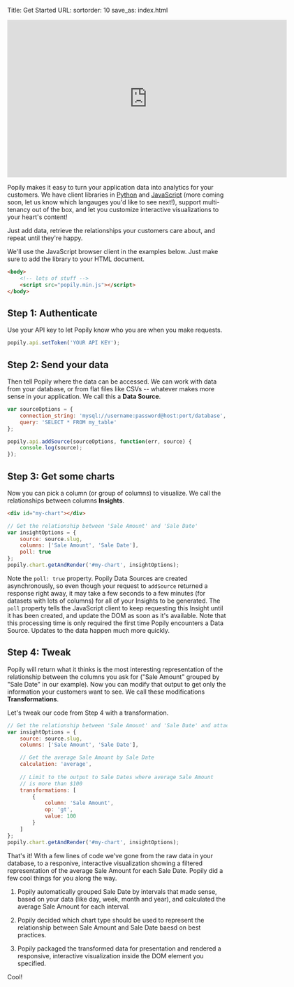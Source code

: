 Title: Get Started
URL: 
sortorder: 10
save_as: index.html

<p style="text-align:center;">
<iframe width="640" height="360" allowTransparency="true" mozallowfullscreen webkitallowfullscreen allowfullscreen style="background-color:transparent;" frameBorder="0" src="https://app.ilosvideos.com/embed/0zIRxC6MlJ3J"></iframe>
</p>

Popily makes it easy to turn your application data into analytics for your customers. We have client libraries in [Python](https://github.com/popily/popily-api) and [JavaScript](https://github.com/popily/popily-js) (more coming soon, let us know which langauges you'd like to see next!), support multi-tenancy out of the box, and let you customize interactive visualizations to your heart's content! 

Just add data, retrieve the relationships your customers care about, and repeat until they're happy.

We'll use the JavaScript browser client in the examples below. Just make sure to add the library to your HTML document. 

```html
<body>
    <!-- lots of stuff -->
    <script src="popily.min.js"></script>
</body>
```

## Step 1: Authenticate

Use your API key to let Popily know who you are when you make requests.

```javascript
popily.api.setToken('YOUR API KEY');
```

## Step 2: Send your data

Then tell Popily where the data can be accessed.  We can work with data from your database, or from flat files like CSVs -- whatever makes more sense in your application. We call this a **Data Source**.

```javascript
var sourceOptions = {
    connection_string: 'mysql://username:password@host:port/database',
    query: 'SELECT * FROM my_table'
};

popily.api.addSource(sourceOptions, function(err, source) {
    console.log(source); 
});
```

## Step 3: Get some charts

Now you can pick a column (or group of columns) to visualize. We call the relationships between columns **Insights**.  

```html
<div id="my-chart"></div>
```

```javascript
// Get the relationship between 'Sale Amount' and 'Sale Date'
var insightOptions = {
    source: source.slug, 
    columns: ['Sale Amount', 'Sale Date'],
    poll: true
};
popily.chart.getAndRender('#my-chart', insightOptions);
```

Note the `poll: true` property. Popily Data Sources are created asynchronously, so even though your request to `addSource` returned a response right away, it may take a few seconds to a few minutes (for datasets with lots of columns) for all of your Insights to be generated. The `poll` property tells the JavaScript client to keep requesting this Insight until it has been created, and update the DOM as soon as it's available. Note that this processing time is only required the first time Popily encounters a Data Source. Updates to the data happen much more quickly. 

## Step 4: Tweak

Popily will return what it thinks is the most interesting representation of the relationship between the columns you ask for ("Sale Amount" grouped by "Sale Date" in our example). Now you can modify that output to get only the information your customers want to see. We call these modifications **Transformations**. 

Let's tweak our code from Step 4 with a transformation.

```javascript
// Get the relationship between 'Sale Amount' and 'Sale Date' and attach the 
var insightOptions = {
    source: source.slug, 
    columns: ['Sale Amount', 'Sale Date'],

    // Get the average Sale Amount by Sale Date
    calculation: 'average',
    
    // Limit to the output to Sale Dates where average Sale Amount 
    // is more than $100
    transformations: [
        {
            column: 'Sale Amount',
            op: 'gt',
            value: 100
        }
    ]
};
popily.chart.getAndRender('#my-chart', insightOptions);
```

That's it! With a few lines of code we've gone from the raw data in your database, to a responive, interactive visualization showing a filtered representation of the average Sale Amount for each Sale Date. Popily did a few cool things for you along the way. 

1. Popily automatically grouped Sale Date by intervals that made sense, based on your data (like day, week, month and year), and calculated the average Sale Amount for each interval.

2. Popily decided which chart type should be used to represent the relationship between Sale Amount and Sale Date baesd on best practices.

3. Popily packaged the transformed data for presentation and rendered a responsive, interactive visualization inside the DOM element you specified. 

Cool!
